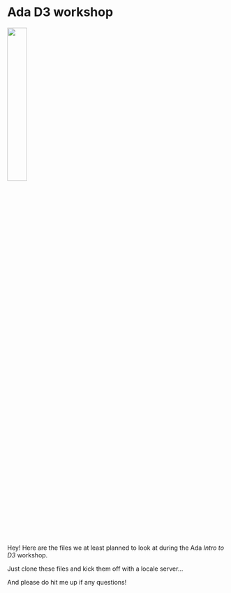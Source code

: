 # Ada D3 workshop

<img src="https://github.com/larsvers/ada-d3-workshop-short/raw/master/images/ada_d3.png" width="30%">

<br>

Hey! Here are the files we at least planned to look at during the Ada _Intro to D3_ workshop.

Just clone these files and kick them off with a locale server...

And please do hit me up if any questions!
